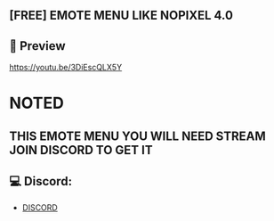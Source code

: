## [FREE] EMOTE MENU LIKE NOPIXEL 4.0

## 👀 Preview

https://youtu.be/3DiEscQLX5Y

# NOTED

## THIS EMOTE MENU YOU WILL NEED STREAM JOIN DISCORD TO GET IT

## 💻 Discord:
- [DISCORD](https://discord.gg/rMKqYrpn8G)
